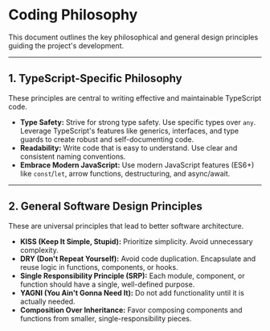 # Coding Philosophy

This document outlines the key philosophical and general design principles guiding the project's development.

---

## 1. TypeScript-Specific Philosophy

These principles are central to writing effective and maintainable TypeScript code.

*   **Type Safety:** Strive for strong type safety. Use specific types over `any`. Leverage TypeScript's features like generics, interfaces, and type guards to create robust and self-documenting code.
*   **Readability:** Write code that is easy to understand. Use clear and consistent naming conventions.
*   **Embrace Modern JavaScript:** Use modern JavaScript features (ES6+) like `const`/`let`, arrow functions, destructuring, and async/await.

---

## 2. General Software Design Principles

These are universal principles that lead to better software architecture.

*   **KISS (Keep It Simple, Stupid):** Prioritize simplicity. Avoid unnecessary complexity.
*   **DRY (Don't Repeat Yourself):** Avoid code duplication. Encapsulate and reuse logic in functions, components, or hooks.
*   **Single Responsibility Principle (SRP):** Each module, component, or function should have a single, well-defined purpose.
*   **YAGNI (You Ain't Gonna Need It):** Do not add functionality until it is actually needed.
*   **Composition Over Inheritance:** Favor composing components and functions from smaller, single-responsibility pieces.
